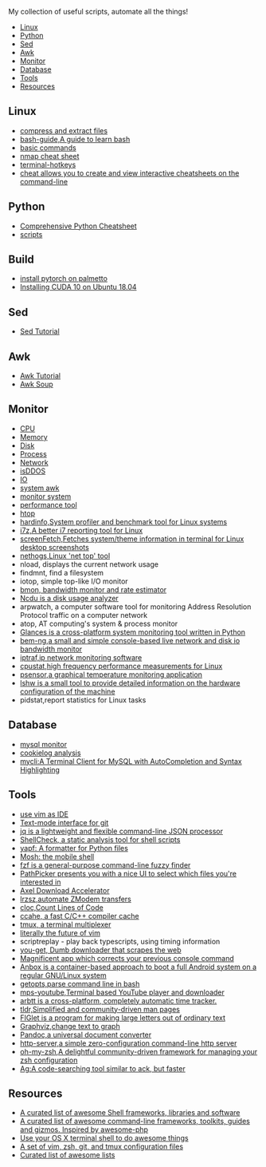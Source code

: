 
My collection of useful scripts, automate all the things!

<!-- MarkdownTOC -->

- [Linux](#linux)
- [Python](#python)
- [Sed](#sed)
- [Awk](#awk)
- [Monitor](#monitor)
- [Database](#database)
- [Tools](#tools)
- [Resources](#resources)

<!-- /MarkdownTOC -->


## Linux
- [compress and extract files](linux/compress_extract_files.md)
- [bash-guide,A guide to learn bash](https://github.com/Idnan/bash-guide)
- [basic commands](linux/basic_command.md)
- [nmap cheat sheet](./linux/nmap-cheat-sheet.md)
- [terminal-hotkeys](./linux/terminal-hotkeys.md)
- [cheat allows you to create and view interactive cheatsheets on the command-line](https://github.com/chrisallenlane/cheat)

## Python
- [Comprehensive Python Cheatsheet](https://github.com/gto76/python-cheatsheet) 
- [scripts](./python/README.md) 

## Build
- [install pytorch on palmetto](build/install-pytorch-on-palmetto.md)
- [Installing CUDA 10 on Ubuntu 18.04](build/install_cuda10.txt)

## Sed
- [Sed Tutorial](sed-awk/sed_tutorial.md)

## Awk
- [Awk Tutorial](sed-awk/awk_tutorial.md)
- [Awk Soup](sed-awk/awk_soup)


## Monitor
- [CPU](monitor/cpu.sh)
- [Memory](monitor/mem_usage.sh)
- [Disk](monitor/disk.sh)
- [Process](monitor/process.sh)
- [Network](monitor/network.sh)
- [isDDOS](monitor/isDDOS.sh)
- [IO](monitor/IO.sh)
- [system awk](monitor/awk.sh)
- [monitor system](monitor/monitor_system.sh)
- [performance tool](monitor/performance_tool.sh)
- [htop](https://hisham.hm/htop/)
- [hardinfo,System profiler and benchmark tool for Linux systems](https://github.com/lpereira/hardinfo)
- [i7z,A better i7 reporting tool for Linux](https://github.com/ajaiantilal/i7z)
- [screenFetch,Fetches system/theme information in terminal for Linux desktop screenshots](https://github.com/KittyKatt/screenFetch)
- [nethogs,Linux 'net top' tool](https://github.com/raboof/nethogs)
- nload, displays the current network usage
- findmnt, find a filesystem
- iotop, simple top-like I/O monitor
- [bmon, bandwidth monitor and rate estimator](https://github.com/tgraf/bmon)
- [Ncdu is a disk usage analyzer](https://dev.yorhel.nl/ncdu)
- arpwatch, a computer software tool for monitoring Address Resolution Protocol traffic on a computer network
- atop, AT computing's system & process monitor
- [Glances is a cross-platform system monitoring tool written in Python](https://nicolargo.github.io/glances/)
- [bem-ng,a small and simple console-based live network and disk io bandwidth monitor](https://github.com/vgropp/bwm-ng)
- [iptraf,ip network monitoring software](http://iptraf.seul.org)
- [cpustat,high frequency performance measurements for Linux](https://github.com/uber-common/cpustat)
- [psensor,a graphical temperature monitoring application](https://wpitchoune.net/psensor/)
- [lshw is a small tool to provide detailed information on the hardware configuration of the machine](https://github.com/lyonel/lshw)
- pidstat,report statistics for Linux tasks

## Database
- [mysql monitor](./database/mysql_monitor.sh)
- [cookielog analysis](./database/cookielog_analysis.sh)
- [mycli:A Terminal Client for MySQL with AutoCompletion and Syntax Highlighting](https://github.com/dbcli/mycli)


## Tools
- [use vim as IDE](https://github.com/yangyangwithgnu/use_vim_as_ide)
- [Text-mode interface for git](https://github.com/jonas/tig)
- [jq is a lightweight and flexible command-line JSON processor](https://stedolan.github.io/jq/)
- [ShellCheck, a static analysis tool for shell scripts](https://github.com/koalaman/shellcheck)
- [yapf: A formatter for Python files](https://github.com/google/yapf)
- [Mosh: the mobile shell](https://github.com/mobile-shell/mosh)
- [fzf is a general-purpose command-line fuzzy finder](https://github.com/junegunn/fzf)
- [PathPicker presents you with a nice UI to select which files you're interested in](https://github.com/facebook/PathPicker)
- [Axel Download Accelerator](http://axel.alioth.debian.org/)
- [lrzsz,automate ZModem transfers](https://github.com/mmastrac/iterm2-zmodem)
- [cloc,Count Lines of Code](https://github.com/AlDanial/cloc)
- [ccahe, a fast C/C++ compiler cache](https://ccache.samba.org/)
- [tmux, a terminal multiplexer](https://tmux.github.io/)
- [literally the future of vim](https://neovim.io/)
- scriptreplay - play back typescripts, using timing information
- [you-get, Dumb downloader that scrapes the web](https://github.com/soimort/you-get)
- [Magnificent app which corrects your previous console command](https://github.com/nvbn/thefuck)
- [Anbox is a container-based approach to boot a full Android system on a regular GNU/Linux system](https://github.com/anbox/anbox)
- [getopts,parse command line in bash](http://wiki.bash-hackers.org/howto/getopts_tutorial) 
- [mps-youtube,Terminal based YouTube player and downloader](https://github.com/mps-youtube/mps-youtube)
- [arbtt is a cross-platform, completely automatic time tracker.](https://arbtt.nomeata.de/#what)
- [tldr,Simplified and community-driven man pages](https://github.com/tldr-pages/tldr)
- [FIGlet is a program for making large letters out of ordinary text](http://www.figlet.org/)
- [Graphviz,change text to graph](http://www.graphviz.org/)
- [Pandoc,a universal document converter](http://pandoc.org/)
- [http-server,a simple zero-configuration command-line http server](https://github.com/indexzero/http-server)
- [oh-my-zsh,A delightful community-driven framework for managing your zsh configuration](https://github.com/robbyrussell/oh-my-zsh)
- [Ag:A code-searching tool similar to ack, but faster](https://github.com/ggreer/the_silver_searcher)

## Resources
- [A curated list of awesome Shell frameworks, libraries and software](https://github.com/uhub/awesome-shell)
- [A curated list of awesome command-line frameworks, toolkits, guides and gizmos. Inspired by awesome-php](https://github.com/alebcay/awesome-shell)
- [Use your OS X terminal shell to do awesome things](https://github.com/herrbischoff/awesome-osx-command-line)
- [A set of vim, zsh, git, and tmux configuration files](https://github.com/int32bit/dotfiles)
- [Curated list of awesome lists](https://github.com/sindresorhus/awesome)
